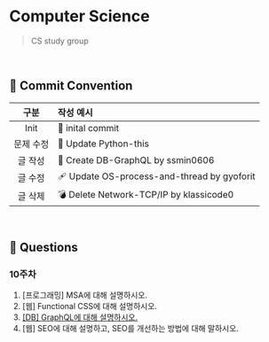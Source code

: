 # Computer Science

> CS study group

<br>

## 🔨 Commit Convention

|   구분    | 작성 예시                                  |
| :-------: | :----------------------------------------- |
|   Init    | 🎉 inital commit                            |
| 문제 수정 | 📁 Update Python-this                       |
|  글 작성  | 📝 Create DB-GraphQL by ssmin0606           |
|  글 수정  | 🩹 Update OS-process-and-thread by gyoforit |
|  글 삭제  | 💣 Delete Network-TCP/IP by klassicode0     |

<br>

## 📜 Questions

### 10주차

1. [프로그래밍] MSA에 대해 설명하시오.
2. [웹] Functional CSS에 대해 설명하시오.
3. [[DB] GraphQL에 대해 설명하시오.](./DB/GraphQL)
4. [웹] SEO에 대해 설명하고, SEO를 개선하는 방법에 대해 말하시오.

